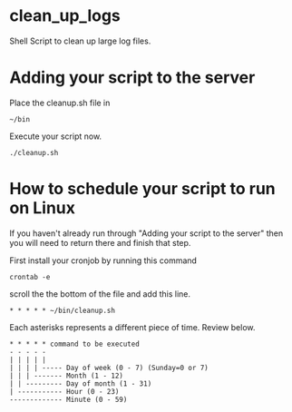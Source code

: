 # clean_up_logs
Shell Script to clean up large log files.

# Adding your script to the server
Place the cleanup.sh file in
```
~/bin
```
Execute your script now.
```
./cleanup.sh
```


# How to schedule your script to run on Linux

If you haven't already run through "Adding your script to the server" then you will need to return there and finish that step.

First install your cronjob by running this command
```
crontab -e
```
scroll the the bottom of the file and add this line.

```
* * * * * ~/bin/cleanup.sh
```
Each asterisks represents a different piece of time. Review below.
```
* * * * * command to be executed
- - - - -
| | | | |
| | | | ----- Day of week (0 - 7) (Sunday=0 or 7)
| | | ------- Month (1 - 12)
| | --------- Day of month (1 - 31)
| ----------- Hour (0 - 23)
------------- Minute (0 - 59)
```
